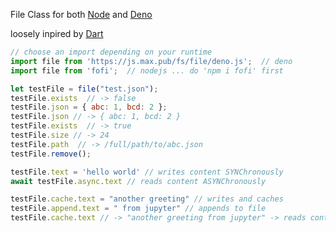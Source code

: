 

File Class for both [Node](https://nodejs.org/) and [Deno](https://deno.land)   

loosely inpired by [Dart](https://api.dart.dev/dart-io/File-class.html)

```javascript
// choose an import depending on your runtime
import file from 'https://js.max.pub/fs/file/deno.js';  // deno 
import file from 'fofi';  // nodejs ... do 'npm i fofi' first

let testFile = file("test.json");
testFile.exists  // -> false
testFile.json = { abc: 1, bcd: 2 };
testFile.json // -> { abc: 1, bcd: 2 }
testFile.exists  // -> true
testFile.size // -> 24
testFile.path  // -> /full/path/to/abc.json
testFile.remove(); 

testFile.text = 'hello world' // writes content SYNChronously
await testFile.async.text // reads content ASYNChronously

testFile.cache.text = "another greeting" // writes and caches 
testFile.append.text = " from jupyter" // appends to file
testFile.cache.text // -> "another greeting from jupyter" -> reads content from cache if available

```
